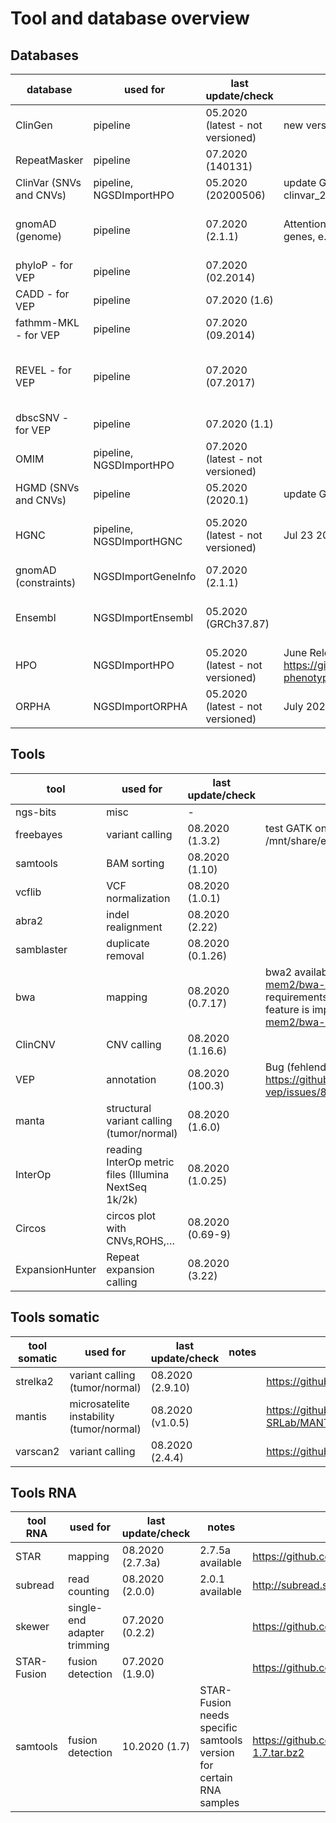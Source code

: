 # Tool and database overview

## Databases

|database               |used for                |last update/check               |notes                                                                                               |url                                                                     |GRCh38                                                   |
|-----------------------|------------------------|--------------------------------|----------------------------------------------------------------------------------------------------|------------------------------------------------------------------------|---------------------------------------------------------|
|ClinGen                |pipeline                |05.2020 (latest - not versioned)|new version from July 23                                                                            |ftp://ftp.clinicalgenome.org/                                           |                                                         |
|RepeatMasker           |pipeline                |07.2020 (140131)                |                                                                                                    |http://www.repeatmasker.org/species/hg.html                             |                                                         |
|ClinVar (SNVs and CNVs)|pipeline, NGSDImportHPO |05.2020 (20200506)              |update GSvar IGV file, clinvar_20200720.vcf.gz available                                            |ftp://ftp.ncbi.nlm.nih.gov/pub/clinvar/vcf_GRCh37/archive_2.0/2020/     |                                                         |
|gnomAD (genome)        |pipeline                |07.2020 (2.1.1)                 |Attention, gnomAD 3.1 is broken for some genes, e.g. VPS16                                          |http://gnomad.broadinstitute.org/downloads                              |v3 is available with 70000 genomes, but for GRCh38       |
|phyloP - for VEP       |pipeline                |07.2020 (02.2014)               |                                                                                                    |https://www.ensembl.org/info/docs/tools/vep/script/vep_example.html#gerp|                                                         |
|CADD - for VEP         |pipeline                |07.2020 (1.6)                   |                                                                                                    |http://cadd.gs.washington.edu/download                                  |                                                         |
|fathmm-MKL - for VEP   |pipeline                |07.2020 (09.2014)               |                                                                                                    |https://github.com/HAShihab/fathmm-MKL                                  |                                                         |
|REVEL - for VEP        |pipeline                |07.2020 (07.2017)               |                                                                                                    |https://sites.google.com/site/revelgenomics/downloads                   |there is a new version with additional GRCh38 coordinates|
|dbscSNV - for VEP      |pipeline                |07.2020 (1.1)                   |                                                                                                    |http://www.liulab.science/dbscsnv.html                                  |                                                         |
|OMIM                   |pipeline, NGSDImportHPO |07.2020 (latest - not versioned)|                                                                                                    |ftp://ftp.omim.org/OMIM/                                                |                                                         |
|HGMD (SNVs and CNVs)   |pipeline                |05.2020 (2020.1)                |update GSvar IGV file                                                                               |https://portal.biobase-international.com/cgi-bin/portal/login.cgi       |                                                         |
|HGNC                   |pipeline, NGSDImportHGNC|05.2020 (latest - not versioned)|Jul 23 2020                                                                                         |ftp://ftp.ebi.ac.uk/pub/databases/genenames/                            |Gene locations/types only mained for GRCh38              |
|gnomAD (constraints)   |NGSDImportGeneInfo      |07.2020 (2.1.1)                 |                                                                                                    |http://gnomad.broadinstitute.org/downloads                              |                                                         |
|Ensembl                |NGSDImportEnsembl       |05.2020 (GRCh37.87)             |                                                                                                    |ftp://ftp.ensembl.org/pub/grch37/                                       |release-100 available, but only for GRCh38               |
|HPO                    |NGSDImportHPO           |05.2020 (latest - not versioned)|June Release available,    Bug: https://github.com/obophenotype/human-phenotype-ontology/issues/4916|https://hpo.jax.org/app/                                                |                                                         |
|ORPHA                  |NGSDImportORPHA         |05.2020 (latest - not versioned)|July 2020 version available                                                                         |https://github.com/Orphanet/Orphadata.org/                              |                                                         |



## Tools

|tool                   |used for                                             |last update/check |notes                                                                                                                                                                                         |url                                                                     |
|-----------------------|-----------------------------------------------------|------------------|----------------------------------------------------------------------------------------------------------------------------------------------------------------------------------------------|------------------------------------------------------------------------|
|ngs-bits               |misc                                                 |-                 |                                                                                                                                                                                              |                                                                        |
|freebayes              |variant calling                                      |08.2020 (1.3.2)   |test GATK on twin de-novo data: /mnt/share/evaluations/2020_07_29_twin_denovo/                                                                                                                |https://github.com/ekg/freebayes                                        |
|samtools               |BAM sorting                                          |08.2020 (1.10)    |                                                                                                                                                                                              |http://www.htslib.org/                                                  |
|vcflib                 |VCF normalization                                    |08.2020 (1.0.1)   |                                                                                                                                                                                              |https://github.com/vcflib/vcflib                                        |
|abra2                  |indel realignment                                    |08.2020 (2.22)    |                                                                                                                                                                                              |https://github.com/mozack/abra2                                         |
|samblaster             |duplicate removal                                    |08.2020 (0.1.26)  |                                                                                                                                                                                              |https://github.com/GregoryFaust/samblaster                              |
|bwa                    |mapping                                              |08.2020 (0.7.17)  |bwa2 available (https://github.com/bwa-mem2/bwa-mem2), but has high memory requirements. Can be used if shared memory feature is implemented (https://github.com/bwa-mem2/bwa-mem2/issues/65) |https://github.com/lh3/bwa/                                             |
|ClinCNV                |CNV calling                                          |08.2020 (1.16.6)  |                                                                                                                                                                                              |https://github.com/imgag/ClinCNV                                        |
|VEP                    |annotation                                           |08.2020 (100.3)   |Bug (fehlender CADD score): https://github.com/Ensembl/ensembl-vep/issues/812                                                                                                                 |https://github.com/Ensembl/ensembl-vep/releases                         |
|manta                  |structural variant calling (tumor/normal)            |08.2020 (1.6.0)   |                                                                                                                                                                                              |https://github.com/Illumina/manta                                       |
|InterOp                |reading InterOp metric files (Illumina NextSeq 1k/2k)|08.2020 (1.0.25)  |                                                                                                                                                                                              |                                                                        |
|Circos                 |circos plot with CNVs,ROHS,…                         |08.2020 (0.69-9)  |                                                                                                                                                                                              |http://circos.ca/software/download/                                     |
|ExpansionHunter        |Repeat expansion calling                             |08.2020 (3.22)    |                                                                                                                                                                                              |https://github.com/Illumina/ExpansionHunter                             |



## Tools somatic

|tool somatic           |used for                                                 |last update/check   |notes  |url                                                                     |
|-----------------------|---------------------------------------------------------|--------------------|-------|------------------------------------------------------------------------|
|strelka2               |variant calling (tumor/normal)                           |08.2020 (2.9.10)    |       |https://github.com/Illumina/strelka                                     |
|mantis                 |microsatelite instability (tumor/normal)                 |08.2020 (v1.0.5)    |       |https://github.com/OSU-SRLab/MANTIS/releases                            |
|varscan2               |variant calling                                          |08.2020 (2.4.4)     |       |https://github.com/dkoboldt/varscan                                     |


## Tools RNA

|tool RNA               |used for                   |last update/check               |notes                                                                                               |url                                                                            |
|-----------------------|---------------------------|--------------------------------|----------------------------------------------------------------------------------------------------|-------------------------------------------------------------------------------|
|STAR                   |mapping                    |08.2020 (2.7.3a)                |2.7.5a available                                                                                    |https://github.com/alexdobin/STAR                                              |
|subread                |read counting              |08.2020 (2.0.0)                 |2.0.1 available                                                                                     |http://subread.sourceforge.net/                                                |
|skewer                 |single-end adapter trimming|07.2020 (0.2.2)                 |                                                                                                    |https://github.com/relipmoc/skewer                                             |
|STAR-Fusion            |fusion detection           |07.2020 (1.9.0)                 |                                                                                                    |https://github.com/STAR-Fusion/STAR-Fusion                                     |
|samtools               |fusion detection           |10.2020 (1.7)                   |STAR-Fusion needs specific samtools version for certain RNA samples                                 |https://github.com/samtools/samtools/releases/download/1.7/samtools-1.7.tar.bz2|
